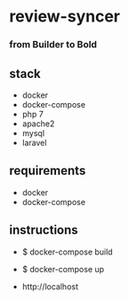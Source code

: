# review-syncer
### from Builder to Bold

## stack
* docker
* docker-compose
* php 7
* apache2
* mysql
* laravel

## requirements
* docker
* docker-compose

## instructions
* $ docker-compose build
* $ docker-compose up

* http://localhost 